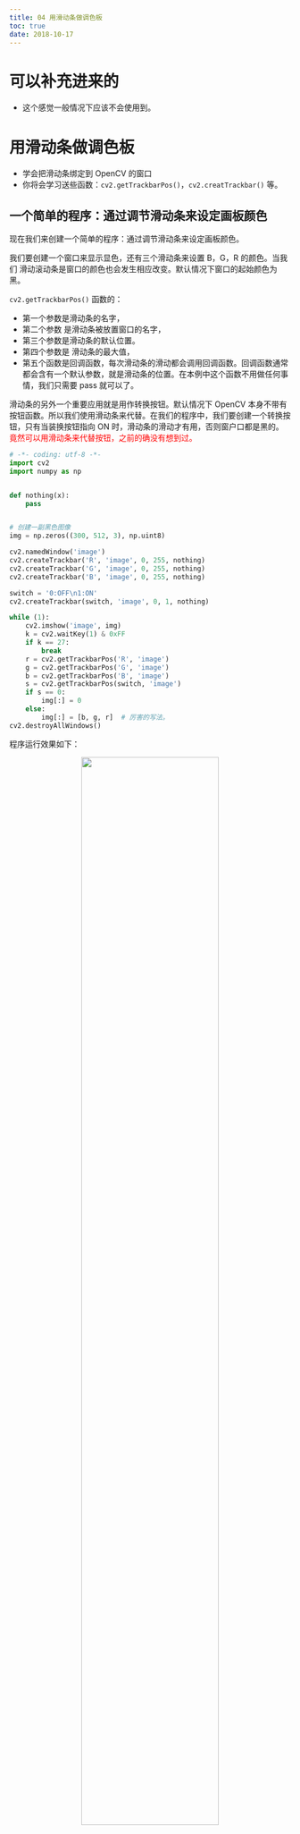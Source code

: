 ```yaml
---
title: 04 用滑动条做调色板
toc: true
date: 2018-10-17
---
```

# 可以补充进来的

- 这个感觉一般情况下应该不会使用到。


# 用滑动条做调色板

- 学会把滑动条绑定到 OpenCV 的窗口
- 你将会学习送些函数：`cv2.getTrackbarPos()`，`cv2.creatTrackbar()` 等。

## 一个简单的程序：通过调节滑动条来设定画板颜色

现在我们来创建一个简单的程序：通过调节滑动条来设定画板颜色。

我们要创建一个窗口来显示显色，还有三个滑动条来设置 B，G，R 的颜色。当我们 滑动滚动条是窗口的颜色也会发生相应改变。默认情况下窗口的起始颜色为黑。

`cv2.getTrackbarPos()` 函数的：

- 第一个参数是滑动条的名字，
- 第二个参数 是滑动条被放置窗口的名字，
- 第三个参数是滑动条的默认位置。
- 第四个参数是 滑动条的最大值，
- 第五个函数是回调函数，每次滑动条的滑动都会调用回调函数。回调函数通常都会含有一个默认参数，就是滑动条的位置。在本例中这个函数不用做任何事情，我们只需要 pass 就可以了。

滑动条的另外一个重要应用就是用作转换按钮。默认情况下 OpenCV 本身不带有按钮函数。所以我们使用滑动条来代替。在我们的程序中，我们要创建一个转换按钮，只有当装换按钮指向 ON 时，滑动条的滑动才有用，否则窗户口都是黑的。<span style="color:red;">竟然可以用滑动条来代替按钮，之前的确没有想到过。</span>


```python
# -*- coding: utf-8 -*-
import cv2
import numpy as np


def nothing(x):
    pass


# 创建一副黑色图像
img = np.zeros((300, 512, 3), np.uint8)

cv2.namedWindow('image')
cv2.createTrackbar('R', 'image', 0, 255, nothing)
cv2.createTrackbar('G', 'image', 0, 255, nothing)
cv2.createTrackbar('B', 'image', 0, 255, nothing)

switch = '0:OFF\n1:ON'
cv2.createTrackbar(switch, 'image', 0, 1, nothing)

while (1):
    cv2.imshow('image', img)
    k = cv2.waitKey(1) & 0xFF
    if k == 27:
        break
    r = cv2.getTrackbarPos('R', 'image')
    g = cv2.getTrackbarPos('G', 'image')
    b = cv2.getTrackbarPos('B', 'image')
    s = cv2.getTrackbarPos(switch, 'image')
    if s == 0:
        img[:] = 0
    else:
        img[:] = [b, g, r]  # 厉害的写法。
cv2.destroyAllWindows()

```


程序运行效果如下：


<p align="center">
    <img width="70%" height="70%" src="http://images.iterate.site/blog/image/181017/B2IbLmBCGe.png?imageslim">
</p>

## 一个画板，可以自选各种颜色的画笔绘画各种图

```python
# -*- coding: utf-8 -*-
import cv2
import numpy as np


def nothing(x):
    pass

# 当鼠标按下时变为 True
drawing = False
# 如果 mode 为 true 绘制矩形。按下 'm' 变成绘制曲线。
mode = True
ix, iy = -1, -1


# 创建回调函数
def draw_circle(event, x, y, flags, param):
    r = cv2.getTrackbarPos('R', 'image')
    g = cv2.getTrackbarPos('G', 'image')
    b = cv2.getTrackbarPos('B', 'image')
    color = (b, g, r)
    global ix, iy, drawing, mode
    # 当按下左键是返回起始位置坐标
    if event == cv2.EVENT_LBUTTONDOWN:
        drawing = True
        ix, iy = x, y
    # 当鼠标左键按下并移动是绘制图形。 event 可以查看移动， flag 查看是否按下
    elif event == cv2.EVENT_MOUSEMOVE and flags == cv2.EVENT_FLAG_LBUTTON:
        if drawing == True:
            if mode == True:
                cv2.rectangle(img, (ix, iy), (x, y), color, -1)
            else:
                # 绘制圆圈，小圆点连在一起就成了线， 3 代表了笔画的粗细
                cv2.circle(img, (x, y), 3, color, -1)
                # 下面注释掉的代码是起始点为圆心，起点到终点为半径的
                # r=int(np.sqrt((x-ix)**2+(y-iy)**2))
                # cv2.circle(img,(x,y),r,(0,0,255),-1)
                # 当鼠标松开停止绘画。
    elif event == cv2.EVENT_LBUTTONUP:
        drawing == False
        # if mode==True:
        # cv2.rectangle(img,(ix,iy),(x,y),(0,255,0),-1)
        # else:
        # cv2.circle(img,(x,y),5,(0,0,255),-1)


img = np.zeros((512, 512, 3), np.uint8)
cv2.namedWindow('image')
cv2.createTrackbar('R', 'image', 0, 255, nothing)
cv2.createTrackbar('G', 'image', 0, 255, nothing)
cv2.createTrackbar('B', 'image', 0, 255, nothing)
cv2.setMouseCallback('image', draw_circle)

while (1):
    cv2.imshow('image', img)
    k = cv2.waitKey(1) & 0xFF
    if k == ord('m'):
        mode = not mode
    elif k == 27:
        break

```

输出如下：

<p align="center">
    <img width="70%" height="70%" src="http://images.iterate.site/blog/image/181017/IgB4ccc4jC.png?imageslim">
</p>







# 相关

- 《OpenCV-python 中文教程》

